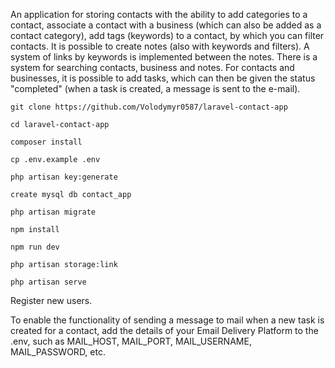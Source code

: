An application for storing contacts with the ability to add categories to a contact, associate a contact with a business (which can also be added as a contact category), add tags (keywords) to a contact, by which you can filter contacts. It is possible to create notes (also with keywords and filters). A system of links by keywords is implemented between the notes. There is a system for searching contacts, business and notes. For contacts and businesses, it is possible to add tasks, which can then be given the status "completed" (when a task is created, a message is sent to the e-mail).

```git clone https://github.com/Volodymyr0587/laravel-contact-app```

```cd laravel-contact-app```

```composer install```

```cp .env.example .env```

```php artisan key:generate```

```create mysql db contact_app```

```php artisan migrate```

```npm install```

```npm run dev```

```php artisan storage:link```

```php artisan serve```

Register new users.

To enable the functionality of sending a message to mail when a new task is created for a contact, add the details of your Email Delivery Platform to the .env, such as MAIL_HOST, MAIL_PORT, MAIL_USERNAME, MAIL_PASSWORD, etc.
